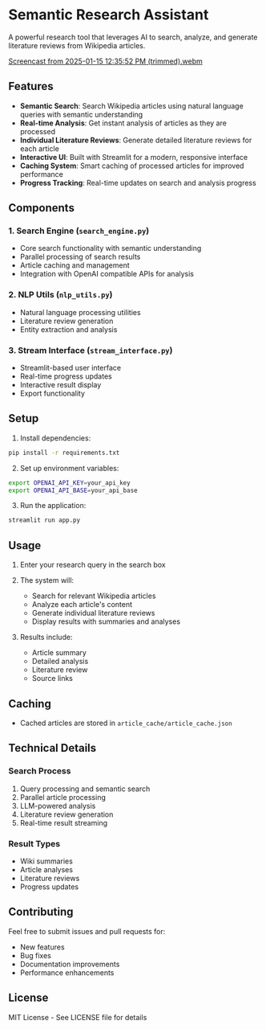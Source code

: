 # Semantic Research Assistant

A powerful research tool that leverages AI to search, analyze, and generate literature reviews from Wikipedia articles.

[Screencast from 2025-01-15 12:35:52 PM (trimmed).webm](https://github.com/user-attachments/assets/bd288b53-90ef-48e4-9200-5a2b7339fbb3)

## Features

- **Semantic Search**: Search Wikipedia articles using natural language queries with semantic understanding
- **Real-time Analysis**: Get instant analysis of articles as they are processed
- **Individual Literature Reviews**: Generate detailed literature reviews for each article
- **Interactive UI**: Built with Streamlit for a modern, responsive interface
- **Caching System**: Smart caching of processed articles for improved performance
- **Progress Tracking**: Real-time updates on search and analysis progress

## Components

### 1. Search Engine (`search_engine.py`)
- Core search functionality with semantic understanding
- Parallel processing of search results
- Article caching and management
- Integration with OpenAI compatible APIs for analysis

### 2. NLP Utils (`nlp_utils.py`)
- Natural language processing utilities
- Literature review generation
- Entity extraction and analysis

### 3. Stream Interface (`stream_interface.py`)
- Streamlit-based user interface
- Real-time progress updates
- Interactive result display
- Export functionality

## Setup

1. Install dependencies:
```bash
pip install -r requirements.txt
```

2. Set up environment variables:
```bash
export OPENAI_API_KEY=your_api_key
export OPENAI_API_BASE=your_api_base
```

3. Run the application:
```bash
streamlit run app.py
```

## Usage

1. Enter your research query in the search box
2. The system will:
   - Search for relevant Wikipedia articles
   - Analyze each article's content
   - Generate individual literature reviews
   - Display results with summaries and analyses

3. Results include:
   - Article summary
   - Detailed analysis
   - Literature review
   - Source links

## Caching
- Cached articles are stored in `article_cache/article_cache.json`

## Technical Details

### Search Process
1. Query processing and semantic search
2. Parallel article processing
3. LLM-powered analysis
4. Literature review generation
5. Real-time result streaming

### Result Types
- Wiki summaries
- Article analyses
- Literature reviews
- Progress updates

## Contributing

Feel free to submit issues and pull requests for:
- New features
- Bug fixes
- Documentation improvements
- Performance enhancements

## License

MIT License - See LICENSE file for details
